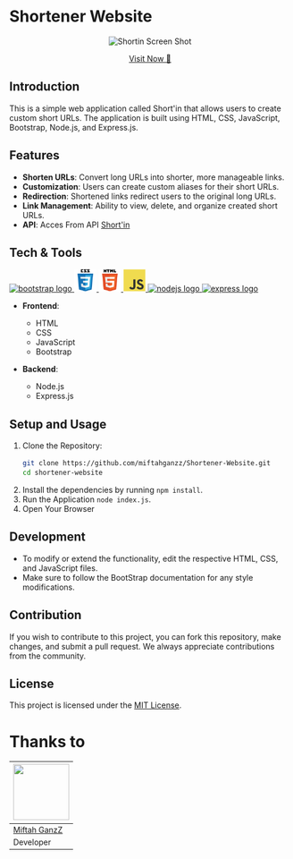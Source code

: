 # Shortener Website

<p align="center">
  <img src="https://raw.githubusercontent.com/miftahganzz/Shortener-Website/main/public/assets/img/preview.png" alt="Shortin Screen Shot">
</p>

<p align="center">
<a href="https://shortin.my.id" target="_blank">Visit Now 🚀</a>
</p>

## Introduction

This is a simple web application called Short'in that allows users to create custom short URLs. The application is built using HTML, CSS, JavaScript, Bootstrap, Node.js, and Express.js.

## Features

- **Shorten URLs**: Convert long URLs into shorter, more manageable links.
- **Customization**: Users can create custom aliases for their short URLs.
- **Redirection**: Shortened links redirect users to the original long URLs.
- **Link Management**: Ability to view, delete, and organize created short URLs.
- **API**: Acces From API [Short'in]("https://shortin.my.id/shortlink?url=")

## Tech & Tools
<p align="left"> <a href="https://getbootstrap.com" target="_blank" rel="noreferrer"> <img src="https://cdn.jsdelivr.net/gh/devicons/devicon/icons/bootstrap/bootstrap-original.svg" height="40" alt="bootstrap logo"  />
<img src="https://raw.githubusercontent.com/devicons/devicon/master/icons/css3/css3-original-wordmark.svg" alt="css3" width="40" height="40"/> </a> <a href="https://expressjs.com" target="_blank" rel="noreferrer">
<img src="https://raw.githubusercontent.com/devicons/devicon/master/icons/html5/html5-original-wordmark.svg" alt="html5" width="40" height="40"/> </a> <a href="https://www.java.com" target="_blank" rel="noreferrer">
<img src="https://raw.githubusercontent.com/devicons/devicon/master/icons/javascript/javascript-original.svg" alt="javascript" width="40" height="40"/> </a> <a href="https://www.mongodb.com/" target="_blank" rel="noreferrer"> <img src="https://cdn.jsdelivr.net/gh/devicons/devicon/icons/nodejs/nodejs-original.svg" height="40" alt="nodejs logo"  /> <img src="https://cdn.jsdelivr.net/gh/devicons/devicon/icons/express/express-original.svg" height="40" alt="express logo"  /> </a> </p>

- **Frontend**:
  - HTML
  - CSS
  - JavaScript
  - Bootstrap

- **Backend**:
  - Node.js
  - Express.js
  
## Setup and Usage

1. Clone the Repository:
   ``` bash
   git clone https://github.com/miftahganzz/Shortener-Website.git
   cd shortener-website
   ```
2. Install the dependencies by running `npm install`.
3. Run the Application `node index.js`.
4. Open Your Browser

## Development
* To modify or extend the functionality, edit the respective HTML, CSS, and JavaScript files.
* Make sure to follow the BootStrap documentation for any style modifications.

## Contribution

If you wish to contribute to this project, you can fork this repository, make changes, and submit a pull request. We always appreciate contributions from the community.

## License
This project is licensed under the [MIT License](LICENSE).

# Thanks to
<a href="https://github.com/miftahganzz"><img src="https://github.com/miftahganzz.png?size=100" width="100" height="100"></a> |
---|
[Miftah GanzZ](https://github.com/miftahganzz)  |
Developer |
